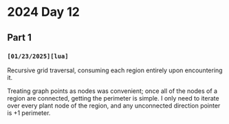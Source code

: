 # 2024 Day 12

## Part 1

### `[01/23/2025][lua]`
Recursive grid traversal, consuming each region entirely upon encountering it.

Treating graph points as nodes was convenient; once all of the nodes of a region are connected, getting the perimeter is simple. I only need to iterate over every plant node of the region, and any unconnected direction pointer is +1 perimeter.
